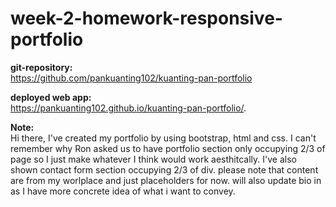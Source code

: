# week-2-homework-responsive-portfolio

<b>git-repository:</b>
<br>https://github.com/pankuanting102/kuanting-pan-portfolio

<b>deployed web app:</b>
<br>https://pankuanting102.github.io/kuanting-pan-portfolio/.

<b>Note:</b>
<br>Hi there, I've created my portfolio by using bootstrap, html and css. I can't remember why Ron asked us to have portfolio section only occupying 2/3 of page so I just make whatever I think would work aesthitcally. I've also shown contact form section occupying 2/3 of div. please note that content are from my worlplace and just placeholders for now. will also update bio in as I have more concrete idea of what i want to convey.
